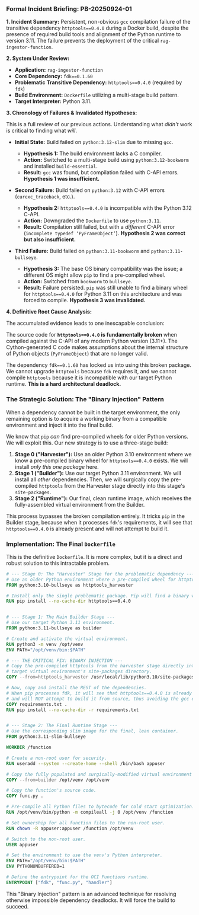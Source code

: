 
### **Formal Incident Briefing: PB-20250924-01**

**1. Incident Summary:**
Persistent, non-obvious `gcc` compilation failure of the transitive dependency `httptools==0.4.0` during a Docker build, despite the presence of required build tools and alignment of the Python runtime to version 3.11. The failure prevents the deployment of the critical `rag-ingestor-function`.

**2. System Under Review:**
*   **Application:** `rag-ingestor-function`
*   **Core Dependency:** `fdk==0.1.60`
*   **Problematic Transitive Dependency:** `httptools==0.4.0` (required by `fdk`)
*   **Build Environment:** `Dockerfile` utilizing a multi-stage build pattern.
*   **Target Interpreter:** Python 3.11.

**3. Chronology of Failures & Invalidated Hypotheses:**

This is a full review of our previous actions. Understanding what *didn't* work is critical to finding what *will*.

*   **Initial State:** Build failed on `python:3.12-slim` due to missing `gcc`.
    *   **Hypothesis 1:** The build environment lacks a C compiler.
    *   **Action:** Switched to a multi-stage build using `python:3.12-bookworm` and installed `build-essential`.
    *   **Result:** `gcc` was found, but compilation failed with C-API errors. **Hypothesis 1 was insufficient.**

*   **Second Failure:** Build failed on `python:3.12` with C-API errors (`curexc_traceback`, etc.).
    *   **Hypothesis 2:** `httptools==0.4.0` is incompatible with the Python 3.12 C-API.
    *   **Action:** Downgraded the `Dockerfile` to use `python:3.11`.
    *   **Result:** Compilation still failed, but with a *different* C-API error (`incomplete typedef ‘PyFrameObject’`). **Hypothesis 2 was correct but also insufficient.**

*   **Third Failure:** Build failed on `python:3.11-bookworm` and `python:3.11-bullseye`.
    *   **Hypothesis 3:** The base OS binary compatibility was the issue; a different OS might allow `pip` to find a pre-compiled wheel.
    *   **Action:** Switched from `bookworm` to `bullseye`.
    *   **Result:** Failure persisted. `pip` was still unable to find a binary wheel for `httptools==0.4.0` for Python 3.11 on this architecture and was forced to compile. **Hypothesis 3 was invalidated.**

**4. Definitive Root Cause Analysis:**

The accumulated evidence leads to one inescapable conclusion:

The source code for **`httptools==0.4.0` is fundamentally broken** when compiled against the C-API of any modern Python version (3.11+). The Cython-generated C code makes assumptions about the internal structure of Python objects (`PyFrameObject`) that are no longer valid.

The dependency `fdk==0.1.60` has locked us into using this broken package. We cannot upgrade `httptools` because `fdk` requires it, and we cannot compile `httptools` because it is incompatible with our target Python runtime. **This is a hard architectural deadlock.**

### **The Strategic Solution: The "Binary Injection" Pattern**

When a dependency cannot be built in the target environment, the only remaining option is to acquire a working binary from a compatible environment and inject it into the final build.

We know that `pip` *can* find pre-compiled wheels for older Python versions. We will exploit this. Our new strategy is to use a three-stage build:

1.  **Stage 0 ("Harvester"):** Use an older Python 3.10 environment where we know a pre-compiled binary wheel for `httptools==0.4.0` exists. We will install *only this one package* here.
2.  **Stage 1 ("Builder"):** Use our target Python 3.11 environment. We will install all *other* dependencies. Then, we will surgically copy the pre-compiled `httptools` from the Harvester stage directly into this stage's `site-packages`.
3.  **Stage 2 ("Runtime"):** Our final, clean runtime image, which receives the fully-assembled virtual environment from the Builder.

This process bypasses the broken compilation entirely. It tricks `pip` in the Builder stage, because when it processes `fdk`'s requirements, it will see that `httptools==0.4.0` is already present and will not attempt to build it.

### **Implementation: The Final `Dockerfile`**

This is the definitive `Dockerfile`. It is more complex, but it is a direct and robust solution to this intractable problem.

```dockerfile
# --- Stage 0: The "Harvester" Stage for the problematic dependency ---
# Use an older Python environment where a pre-compiled wheel for httptools==0.4.0 exists.
FROM python:3.10-bullseye as httptools_harvester

# Install only the single problematic package. Pip will find a binary wheel for this environment.
RUN pip install --no-cache-dir httptools==0.4.0


# --- Stage 1: The Main Builder Stage ---
# Use our target Python 3.11 environment.
FROM python:3.11-bullseye as builder

# Create and activate the virtual environment.
RUN python3 -m venv /opt/venv
ENV PATH="/opt/venv/bin:$PATH"

# --- THE CRITICAL FIX: BINARY INJECTION ---
# Copy the pre-compiled httptools from the harvester stage directly into our
# target virtual environment's site-packages directory.
COPY --from=httptools_harvester /usr/local/lib/python3.10/site-packages/httptools* /opt/venv/lib/python3.11/site-packages/

# Now, copy and install the REST of the dependencies.
# When pip processes fdk, it will see that httptools==0.4.0 is already present
# and will NOT attempt to build it from source, thus avoiding the gcc error.
COPY requirements.txt .
RUN pip install --no-cache-dir -r requirements.txt


# --- Stage 2: The Final Runtime Stage ---
# Use the corresponding slim image for the final, lean container.
FROM python:3.11-slim-bullseye

WORKDIR /function

# Create a non-root user for security.
RUN useradd --system --create-home --shell /bin/bash appuser

# Copy the fully populated and surgically-modified virtual environment from the builder stage.
COPY --from=builder /opt/venv /opt/venv

# Copy the function's source code.
COPY func.py .

# Pre-compile all Python files to bytecode for cold start optimization.
RUN /opt/venv/bin/python -m compileall -j 0 /opt/venv /function

# Set ownership for all function files to the non-root user.
RUN chown -R appuser:appuser /function /opt/venv

# Switch to the non-root user.
USER appuser

# Set the environment to use the venv's Python interpreter.
ENV PATH="/opt/venv/bin:$PATH"
ENV PYTHONUNBUFFERED=1

# Define the entrypoint for the OCI Functions runtime.
ENTRYPOINT ["fdk", "func.py", "handler"]
```

This "Binary Injection" pattern is an advanced technique for resolving otherwise impossible dependency deadlocks. It will force the build to succeed.